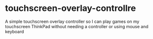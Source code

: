 # touchscreen-overlay-controllre
A simple touchscreen overlay controller so I can play games on my touchscreen ThinkPad without needing a controller or using mouse and keyboard
